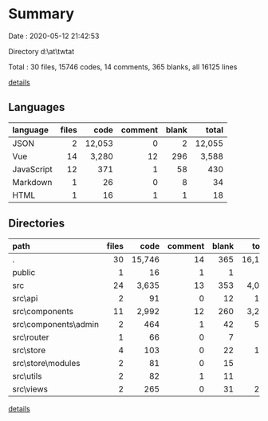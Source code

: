 # Summary

Date : 2020-05-12 21:42:53

Directory d:\at\twtat

Total : 30 files,  15746 codes, 14 comments, 365 blanks, all 16125 lines

[details](details.md)

## Languages
| language | files | code | comment | blank | total |
| :--- | ---: | ---: | ---: | ---: | ---: |
| JSON | 2 | 12,053 | 0 | 2 | 12,055 |
| Vue | 14 | 3,280 | 12 | 296 | 3,588 |
| JavaScript | 12 | 371 | 1 | 58 | 430 |
| Markdown | 1 | 26 | 0 | 8 | 34 |
| HTML | 1 | 16 | 1 | 1 | 18 |

## Directories
| path | files | code | comment | blank | total |
| :--- | ---: | ---: | ---: | ---: | ---: |
| . | 30 | 15,746 | 14 | 365 | 16,125 |
| public | 1 | 16 | 1 | 1 | 18 |
| src | 24 | 3,635 | 13 | 353 | 4,001 |
| src\api | 2 | 91 | 0 | 12 | 103 |
| src\components | 11 | 2,992 | 12 | 260 | 3,264 |
| src\components\admin | 2 | 464 | 1 | 42 | 507 |
| src\router | 1 | 66 | 0 | 7 | 73 |
| src\store | 4 | 103 | 0 | 22 | 125 |
| src\store\modules | 2 | 81 | 0 | 15 | 96 |
| src\utils | 2 | 82 | 1 | 11 | 94 |
| src\views | 2 | 265 | 0 | 31 | 296 |

[details](details.md)
